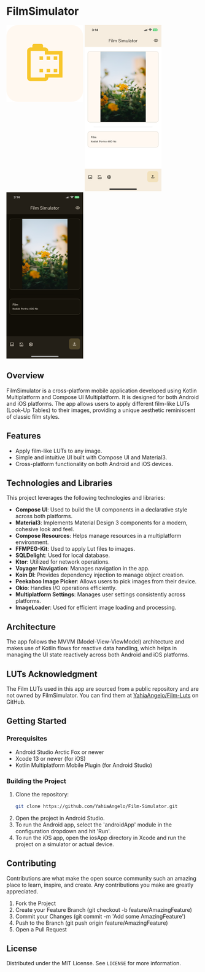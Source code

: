 # FilmSimulator
<p float="left">
<img align="top" src="https://github.com/YahiaAngelo/Film-Simulator/blob/main/imgs/logo.jpg?raw=true" alt="logo" width="200"/>
<img src="https://github.com/YahiaAngelo/Film-Simulator/blob/main/imgs/screenshot1.PNG?raw=true" alt="screenshot1" width="200"/>
<img src="https://github.com/YahiaAngelo/Film-Simulator/blob/main/imgs/screenshot2.PNG?raw=true" alt="screenshot2" width="200"/>
</p>

## Overview
FilmSimulator is a cross-platform mobile application developed using Kotlin Multiplatform and Compose UI Multiplatform. It is designed for both Android and iOS platforms. The app allows users to apply different film-like LUTs (Look-Up Tables) to their images, providing a unique aesthetic reminiscent of classic film styles.

## Features
- Apply film-like LUTs to any image.
- Simple and intuitive UI built with Compose UI and Material3.
- Cross-platform functionality on both Android and iOS devices.

## Technologies and Libraries
This project leverages the following technologies and libraries:
- **Compose UI**: Used to build the UI components in a declarative style across both platforms.
- **Material3**: Implements Material Design 3 components for a modern, cohesive look and feel.
- **Compose Resources**: Helps manage resources in a multiplatform environment.
- **FFMPEG-Kit**: Used to apply Lut files to images.
- **SQLDelight**: Used for local database.
- **Ktor**: Utilized for network operations.
- **Voyager Navigation**: Manages navigation in the app.
- **Koin DI**: Provides dependency injection to manage object creation.
- **Peekaboo Image Picker**: Allows users to pick images from their device.
- **Okio**: Handles I/O operations efficiently.
- **Multiplatform Settings**: Manages user settings consistently across platforms.
- **ImageLoader**: Used for efficient image loading and processing.

## Architecture
The app follows the MVVM (Model-View-ViewModel) architecture and makes use of Kotlin flows for reactive data handling, which helps in managing the UI state reactively across both Android and iOS platforms.

## LUTs Acknowledgment
The Film LUTs used in this app are sourced from a public repository and are not owned by FilmSimulator. You can find them at [YahiaAngelo/Film-Luts](https://github.com/YahiaAngelo/Film-Luts) on GitHub.

## Getting Started

### Prerequisites
- Android Studio Arctic Fox or newer
- Xcode 13 or newer (for iOS)
- Kotlin Multiplatform Mobile Plugin (for Android Studio)

### Building the Project
1. Clone the repository:
   ```bash
   git clone https://github.com/YahiaAngelo/Film-Simulator.git
2. Open the project in Android Studio.
3. To run the Android app, select the 'androidApp' module in the configuration dropdown and hit 'Run'.
4. To run the iOS app, open the iosApp directory in Xcode and run the project on a simulator or actual device.

## Contributing

Contributions are what make the open source community such an amazing place to learn, inspire, and create. Any contributions you make are greatly appreciated.

1. Fork the Project
2. Create your Feature Branch (git checkout -b feature/AmazingFeature)
3. Commit your Changes (git commit -m 'Add some AmazingFeature')
4. Push to the Branch (git push origin feature/AmazingFeature)
5. Open a Pull Request

## License

Distributed under the MIT License. See `LICENSE` for more information.
